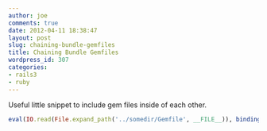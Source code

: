 ```yaml
---
author: joe
comments: true
date: 2012-04-11 18:38:47
layout: post
slug: chaining-bundle-gemfiles
title: Chaining Bundle Gemfiles
wordpress_id: 307
categories:
- rails3
- ruby
---
```


Useful little snippet to include gem files inside of each other.

```ruby
eval(IO.read(File.expand_path('../somedir/Gemfile', __FILE__)), binding)
```
